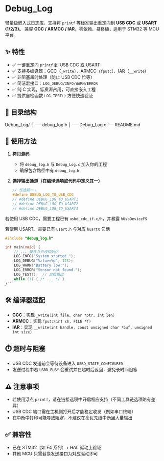 # Debug_Log

轻量级嵌入式日志库，支持将 `printf` 等标准输出重定向到 **USB CDC** 或 **USART (1/2/3)**。
兼容 **GCC / ARMCC / IAR**，零依赖、易移植，适用于 STM32 等 MCU 平台。

## ✨ 特性

-   ✅ 一键重定向 `printf` 到 USB CDC 或 USART
-   ✅ 支持多编译器：GCC（`_write`）、ARMCC（`fputc`）、IAR（`__write`）
-   ✅ 非阻塞超时处理（防止 USB CDC 忙等）
-   ✅ 简洁宏接口：`LOG_DEBUG/INFO/WARN/ERROR`
-   ✅ 纯 C 实现，低资源占用，可直接嵌入工程
-   ✅ 提供自检函数 `LOG_TEST()` 方便快速验证

## 📂 目录结构

Debug_Log/
│ ── debug_log.h
│ ── Debug_Log.c
└─ README.md

## 🔧 使用方法

1. **拷贝源码**

    - 将 `debug_log.h` 与 `Debug_Log.c` 加入你的工程
    - 确保包含路径中有 `debug_log.h`

2. **选择输出通道（在编译选项或代码中定义其一）**

    ```c
    // 任选其一：
    #define DEBUG_LOG_TO_USB_CDC
    // #define DEBUG_LOG_TO_USART1
    // #define DEBUG_LOG_TO_USART2
    // #define DEBUG_LOG_TO_USART3

    ```

若使用 USB CDC，需要工程已有 `usbd_cdc_if.c/h`，并暴露 `hUsbDeviceFS`

若使用 USART，需要已有 `usart.h` 与对应 `huartX` 句柄

````c
#include "debug_log.h"

int main(void) {
    // ... 硬件与外设初始化
    LOG_INFO("System started.");
    LOG_DEBUG("Value=%d", 123);
    LOG_WARN("Battery low!");
    LOG_ERROR("Sensor not found.");
    LOG_TEST();  // 自检输出
    while (1) { /* ... */ }
}```

````

## 🛠️ 编译器适配

-   **GCC**：实现 `_write(int file, char *ptr, int len)`
-   **ARMCC**：实现 `fputc(int ch, FILE *f)`
-   **IAR**：实现 `__write(int handle, const unsigned char *buf, unsigned int size)`

## ⏱️ 超时与阻塞

-   USB CDC 发送前会等待设备进入 `USBD_STATE_CONFIGURED`
-   发送过程中若 `USBD_BUSY` 会重试并在超时后返回，避免长时间阻塞

## ⚠️ 注意事项

-   若使用浮点 `printf`，请在链接选项中开启相应支持（不同工具链选项略有差异）
-   USB CDC 端口需在主机侧打开后才能稳定收发（例如串口终端）
-   在中断中打印可能导致阻塞，不建议在高优先级中断里大量输出

## ✅ 兼容性

-   已在 STM32（如 F4 系列）+ HAL 驱动上验证
-   其他 MCU 只需替换发送接口为对应驱动即可
